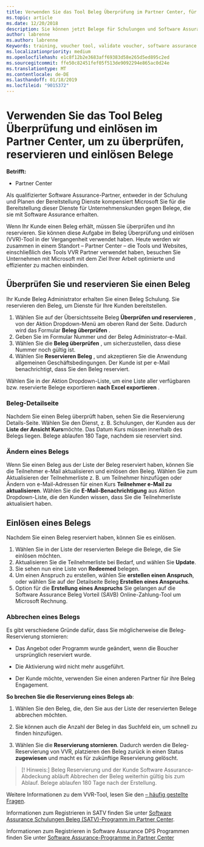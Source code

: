 ```yaml
---
title: Verwenden Sie das Tool Beleg Überprüfung im Partner Center, für die Schulung und andere Belege | Partner Center
ms.topic: article
ms.date: 12/20/2018
description: Sie können jetzt Belege für Schulungen und Software Assurance-Programme in Partner Center anfordern.
author: labrenne
ms.author: labrenne
Keywords: training, voucher tool, validate voucher, software assurance claims, DPS, SATV
ms.localizationpriority: medium
ms.openlocfilehash: e1c8f12b2e3683aff69383d58e265d5ed895c2ed
ms.sourcegitcommit: ffe50c82451fef05f513de9092294e865ac0d24e
ms.translationtype: MT
ms.contentlocale: de-DE
ms.lasthandoff: 01/18/2019
ms.locfileid: "9015372"
---
```

# <a name="use-the-voucher-validation-and-redemption-tool-in-partner-center-to-validate-reserve-and-redeem-vouchers"></a>Verwenden Sie das Tool Beleg Überprüfung und einlösen im Partner Center, um zu überprüfen, reservieren und einlösen Belege 

**Betrifft:**

- Partner Center

Als qualifizierter Software Assurance-Partner, entweder in der Schulung und Planen der Bereitstellung Dienste kompensiert Microsoft Sie für die Bereitstellung dieser Dienste für Unternehmenskunden gegen Belege, die sie mit Software Assurance erhalten.

Wenn Ihr Kunde einen Beleg erhält, müssen Sie überprüfen und ihn reservieren. Sie können diese Aufgabe im Beleg Überprüfung und einlösen (VVR)-Tool in der Vergangenheit verwendet haben. Heute werden wir zusammen in einem Standort – Partner Center – die Tools und Websites, einschließlich des Tools VVR Partner verwendet haben, besuchen Sie Unternehmen mit Microsoft mit dem Ziel Ihrer Arbeit optimierte und effizienter zu machen einbinden.

## <a name="validate-and-reserve-a-voucher"></a>Überprüfen Sie und reservieren Sie einen Beleg

Ihr Kunde Beleg Administrator erhalten Sie einen Beleg Schulung. Sie reservieren den Beleg, um Dienste für Ihre Kunden bereitstellen.

1. Wählen Sie auf der Übersichtsseite Beleg **Überprüfen und reservieren** , von der Aktion Dropdown-Menü am oberen Rand der Seite. Dadurch wird das Formular **Beleg überprüfen** .
2. Geben Sie im Formular Nummer und der Beleg Administrator-e-Mail.
3. Wählen Sie die **Beleg überprüfen** , um sicherzustellen, dass diese Nummer noch gültig ist.
4. Wählen Sie **Reservieren Beleg** , und akzeptieren Sie die Anwendung allgemeinen Geschäftsbedingungen. Der Kunde ist per e-Mail benachrichtigt, dass Sie den Beleg reserviert.

Wählen Sie in der Aktion Dropdown-Liste, um eine Liste aller verfügbaren bzw. reservierte Belege exportieren **nach Excel exportieren** .

### <a name="voucher-details-page"></a>Beleg-Detailseite

Nachdem Sie einen Beleg überprüft haben, sehen Sie die Reservierung Details-Seite. Wählen Sie den Dienst, z. B. Schulungen, der Kunden aus der **Liste der Ansicht Kurs**möchte.
Das Datum Kurs müssen innerhalb des Belegs liegen. Belege ablaufen 180 Tage, nachdem sie reserviert sind.

### <a name="modify-a-voucher"></a>Ändern eines Belegs

Wenn Sie einen Beleg aus der Liste der Beleg reserviert haben, können Sie die Teilnehmer e-Mail aktualisieren und einlösen den Beleg. Wählen Sie zum Aktualisieren der Teilnehmerliste z. B. um Teilnehmer hinzufügen oder Ändern von e-Mail-Adressen für einen Kurs **Teilnehmer e-Mail zu aktualisieren**. Wählen Sie die **E-Mail-Benachrichtigung** aus Aktion Dropdown-Liste, die den Kunden wissen, dass Sie die Teilnehmerliste aktualisiert haben.

## <a name="redeem-a-voucher"></a>Einlösen eines Belegs

Nachdem Sie einen Beleg reserviert haben, können Sie es einlösen. 
1. Wählen Sie in der Liste der reservierten Belege die Belege, die Sie einlösen möchten. 
2. Aktualisieren Sie die Teilnehmerliste bei Bedarf, und wählen Sie **Update**.
3. Sie sehen nun eine Liste von **Redeemed** belegen.
4. Um einen Anspruch zu erstellen, wählen Sie **erstellen einen Anspruch**, oder wählen Sie auf der Detailseite Beleg **Erstellen eines Anspruchs**.
5. Option für die **Erstellung eines Anspruchs** Sie gelangen auf die Software Assurance Beleg Vorteil (SAVB) Online-Zahlung-Tool um Microsoft Rechnung.


### <a name="cancel-a-voucher"></a>Abbrechen eines Belegs

Es gibt verschiedene Gründe dafür, dass Sie möglicherweise die Beleg-Reservierung stornieren:

- Das Angebot oder Programm wurde geändert, wenn die Boucher ursprünglich reserviert wurde.

- Die Aktivierung wird nicht mehr ausgeführt.

- Der Kunde möchte, verwenden Sie einen anderen Partner für ihre Beleg Engagement.

**So brechen Sie die Reservierung eines Belegs ab**:

1. Wählen Sie den Beleg, die, den Sie aus der Liste der reservierten Belege abbrechen möchten.

2. Sie können auch die Anzahl der Beleg in das Suchfeld ein, um schnell zu finden hinzufügen. 

3. Wählen Sie die **Reservierung stornieren**. Dadurch werden die Beleg-Reservierung von VVR, platzieren den Beleg zurück in einen Status **zugewiesen** und macht es für zukünftige Reservierung gelöscht.

>[! Hinweis:] Beleg Reservierung und der Kunde Software Assurance-Abdeckung abläuft Abbrechen der Beleg weiterhin gültig bis zum Ablauf. Belege ablaufen 180 Tage nach der Erstellung.

Weitere Informationen zu dem VVR-Tool, lesen Sie den [– häufig gestellte Fragen](vvr-faq.md).

Informationen zum Registrieren in SATV finden Sie unter [Software Assurance Schulungen Beleg (SATV)-Programm im Partner Center](software-assurance-satv.md).

Informationen zum Registrieren in Software Assurance DPS Programmen finden Sie unter [Software Assurance-Programme in Partner Center](software-assurance-dps.md)

